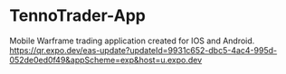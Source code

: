 # TennoTrader-App
Mobile Warframe trading application created for IOS and Android.
https://qr.expo.dev/eas-update?updateId=9931c652-dbc5-4ac4-995d-052de0ed0f49&appScheme=exp&host=u.expo.dev
